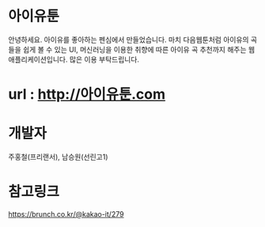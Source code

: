 # 아이유툰
안녕하세요. 아이유를 좋아하는 펜심에서 만들었습니다. 
마치 다음웹툰처럼 아이유의 곡들을 쉽게 볼 수 있는 UI, 머신러닝을 이용한 취향에 따른 아이유 곡 추천까지 해주는 웹애플리케이션입니다. 많은 이용 부탁드립니다. 

# url : http://아이유툰.com

# 개발자 
주홍철(프리랜서), 남승원(선린고1)

# 참고링크
https://brunch.co.kr/@kakao-it/279

